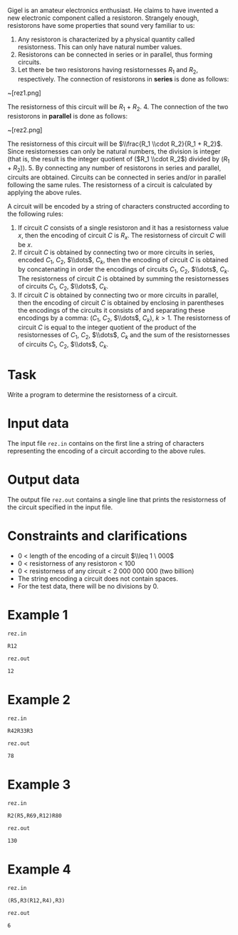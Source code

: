 Gigel is an amateur electronics enthusiast. He claims to have invented a new electronic component called a resistoron. Strangely enough, resistorons have some properties that sound very familiar to us:
1. Any resistoron is characterized by a physical quantity called resistorness. This can only have natural number values.
2. Resistorons can be connected in series or in parallel, thus forming circuits.
3. Let there be two resistorons having resistornesses $R_1$ and $R_2$, respectively. The connection of resistorons in **series** is done as follows:

~[rez1.png]

The resistorness of this circuit will be $R_1$ + $R_2$.
4. The connection of the two resistorons in **parallel** is done as follows:

~[rez2.png]

The resistorness of this circuit will be $\\frac{R_1 \\cdot R_2}{R_1 + R_2}$. Since resistornesses can only be natural numbers, the division is integer (that is, the result is the integer quotient of ($R_1 \\cdot R_2$) divided by ($R_1 + R_2$)).
5. By connecting any number of resistorons in series and parallel, circuits are obtained. Circuits can be connected in series and/or in parallel following the same rules. The resistorness of a circuit is calculated by applying the above rules.

A circuit will be encoded by a string of characters constructed according to the following rules:

1. If circuit $C$ consists of a single resistoron and it has a resistorness value $x$, then the encoding of circuit $C$ is $R_x$. The resistorness of circuit $C$ will be $x$.
2. If circuit $C$ is obtained by connecting two or more circuits in series, encoded $C_1$, $C_2$, $\\dots$, $C_k$, then the encoding of circuit $C$ is obtained by concatenating in order the encodings of circuits $C_1$, $C_2$, $\\dots$, $C_k$. The resistorness of circuit $C$ is obtained by summing the resistornesses of circuits $C_1$, $C_2$, $\\dots$, $C_k$.
3. If circuit $C$ is obtained by connecting two or more circuits in parallel, then the encoding of circuit $C$ is obtained by enclosing in parentheses the encodings of the circuits it consists of and separating these encodings by a comma: ($C_1$, $C_2$, $\\dots$, $C_k$), $k > 1$. The resistorness of circuit $C$ is equal to the integer quotient of the product of the resistornesses of $C_1$, $C_2$, $\\dots$, $C_k$ and the sum of the resistornesses of circuits $C_1$, $C_2$, $\\dots$, $C_k$.

# Task

Write a program to determine the resistorness of a circuit.

# Input data

The input file `rez.in` contains on the first line a string of characters representing the encoding of a circuit according to the above rules.

# Output data

The output file `rez.out` contains a single line that prints the resistorness of the circuit specified in the input file.

# Constraints and clarifications

* $0$ < length of the encoding of a circuit $\\leq 1 \ 000$
* $0$ < resistorness of any resistoron < $100$
* $0$ < resistorness of any circuit < $2 \ 000 \ 000 \ 000$ (two billion)
* The string encoding a circuit does not contain spaces.
* For the test data, there will be no divisions by $0$.

# Example 1

`rez.in`
```
R12
```

`rez.out`
```
12
```

# Example 2

`rez.in`
```
R42R33R3
```

`rez.out`
```
78
```

# Example 3

`rez.in`
```
R2(R5,R69,R12)R80
```

`rez.out`
```
130
```

# Example 4

`rez.in`
```
(R5,R3(R12,R4),R3)
```

`rez.out`
```
6
